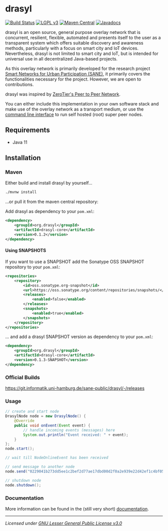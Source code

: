 # drasyl

[![Build Status](https://git.informatik.uni-hamburg.de/sane-public/drasyl/badges/master/pipeline.svg)](https://git.informatik.uni-hamburg.de/sane-public/drasyl/-/pipelines)
[![LGPL v3](https://img.shields.io/badge/license-LGPL%20v3-blue)](https://www.gnu.org/licenses/lgpl-3.0.de.html)
[![Maven Central](https://maven-badges.herokuapp.com/maven-central/org.drasyl/drasyl-core/badge.svg)](https://mvnrepository.com/artifact/org.drasyl/drasyl-core)
[![Javadocs](https://javadoc.io/badge2/org.drasyl/drasyl-core/javadoc.svg)](https://www.javadoc.io/doc/org.drasyl/drasyl-core)

drasyl is an open source, general purpose overlay network that is concurrent, resilient, flexible, automated and presents itself to the user as a transparent
system which offers suitable discovery and awareness methods, particularly with a focus on smart city and IoT devices. Nevertheless, drasyl is not limited to
smart city and IoT, but is intended for universal use in all decentralized Java-based projects.

As this overlay network is primarily developed for the research project
[Smart Networks for Urban Participation (SANE)](https://sane.city/), it primarily covers the functionalities necessary for the project. However, we are open to
contributions.

drasyl was inspired by [ZeroTier's Peer to Peer Network](https://www.zerotier.com/manual/#2_1).

You can either include this implementation in your own software stack and make use of the overlay network as a transport medium, or use the
[command line interface](drasyl-cli) to run self hosted (root) super peer nodes.

## Requirements

* Java 11

## Installation

### Maven

Either build and install drasyl by yourself...
```bash
./mvnw install
```

...or pull it from the maven central repository:

Add drasyl as dependency to your `pom.xml`:
```xml
<dependency>
    <groupId>org.drasyl</groupId>
    <artifactId>drasyl-core</artifactId>
    <version>0.1.2</version>
</dependency>
```

#### Using SNAPSHOTS
If you want to use a SNAPSHOT add the Sonatype OSS SNAPSHOT repository to your `pom.xml`:

```xml
<repositories>
    <repository>
        <id>oss.sonatype.org-snapshot</id>
        <url>https://oss.sonatype.org/content/repositories/snapshots/</url>
        <releases>
            <enabled>false</enabled>
        </releases>
        <snapshots>
            <enabled>true</enabled>
        </snapshots>
    </repository>
</repositories>
```

... and add a drasyl SNAPSHOT version as dependency to your `pom.xml`:
```xml
<dependency>
    <groupId>org.drasyl</groupId>
    <artifactId>drasyl-core</artifactId>
    <version>0.1.3-SNAPSHOT</version>
</dependency>
```


### Official Builds

https://git.informatik.uni-hamburg.de/sane-public/drasyl/-/releases

### Usage

```java
// create and start node
DrasylNode node = new DrasylNode() {
    @Override
    public void onEvent(Event event) {
        // handle incoming events (messages) here
        System.out.println("Event received: " + event);
    }
};
node.start();

// wait till NodeOnlineEvent has been received

// send message to another node
node.send("0229041b273dd5ee1c2bef2d77ae17dbd00d2f0a2e939e22d42ef1c4bf05147ea9", "Hello World");

// shutdown node
node.shutdown();
```

### Documentation

More information can be found in the (still very short) [documentation](doc/README.md).

-------------------------------------
_Licensed under [GNU Lesser General Public License v3.0](LICENSE)_
